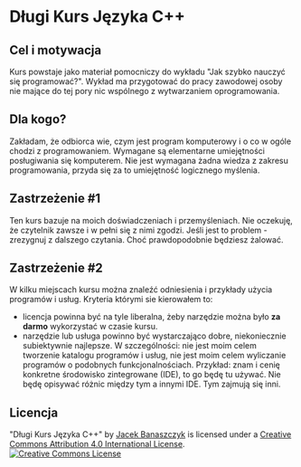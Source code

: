 # Długi Kurs Języka C++

## Cel i motywacja

Kurs powstaje jako materiał pomocniczy do wykładu "Jak szybko nauczyć się programować?". Wykład ma przygotować do pracy zawodowej osoby nie mające do tej pory nic wspólnego z wytwarzaniem oprogramowania.

## Dla kogo?

Zakładam, że odbiorca wie, czym jest program komputerowy i o co w ogóle chodzi z programowaniem. Wymagane są elementarne umiejętności posługiwania się komputerem. Nie jest wymagana żadna wiedza z zakresu programowania, przyda się za to umiejętność logicznego myślenia.

## Zastrzeżenie #1

Ten kurs bazuje na moich doświadczeniach i przemyśleniach. Nie oczekuję, że czytelnik zawsze i w pełni się z nimi zgodzi. Jeśli jest to problem - zrezygnuj z dalszego czytania. Choć prawdopodobnie będziesz żalować.

## Zastrzeżenie #2

W kilku miejscach kursu można znaleźć odniesienia i przykłady użycia programów i usług. Kryteria którymi sie kierowałem to:
* licencja powinna być na tyle liberalna, żeby narzędzie można było **za darmo** wykorzystać w czasie kursu.
* narzędzie lub usługa powinno być wystarczająco dobre, niekoniecznie subiektywnie najlepsze.
W szczególności: nie jest moim celem tworzenie katalogu programów i usług, nie jest moim celem wyliczanie programów o podobnych funkcjonalnościach. Przykład: znam i cenię konkretne środowisko zintegrowane (IDE), to go będę tu używać. Nie będę opisywać różnic między tym a innymi IDE. Tym zajmują się inni.

## Licencja

<span xmlns:dct="http://purl.org/dc/terms/" property="dct:title">"Długi Kurs Języka C++"</span> by <a xmlns:cc="http://creativecommons.org/ns#" href="https://github.com/jbanaszczyk" property="cc:attributionName" rel="cc:attributionURL">Jacek Banaszczyk</a> is licensed under a <a rel="license" href="http://creativecommons.org/licenses/by/4.0/">Creative Commons Attribution 4.0 International License</a>.
<br />
<a rel="license" href="http://creativecommons.org/licenses/by/4.0/"><img alt="Creative Commons License" style="border-width:0" src="https://i.creativecommons.org/l/by/4.0/88x31.png" /></a>
